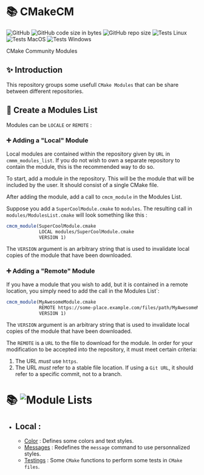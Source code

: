 # 📚 CMakeCM #
![GitHub](https://img.shields.io/github/license/flagarde/CMakeCM) ![GitHub code size in bytes](https://img.shields.io/github/languages/code-size/flagarde/CMakeCM) ![GitHub repo size](https://img.shields.io/github/repo-size/flagarde/CMakeCM) ![Tests Linux](https://github.com/flagarde/CMakeCM/workflows/Tests%20Linux/badge.svg) ![Tests MacOS](https://github.com/flagarde/CMakeCM/workflows/Tests%20MacOS/badge.svg) ![Tests Windows](https://github.com/flagarde/CMakeCM/workflows/Tests%20Windows/badge.svg)

CMake Community Modules

## ✨ Introduction 
This repository groups some usefull `CMake Modules` that can be share between different repositories.

## 📝 Create a Modules List

Modules can be `LOCALE` or `REMOTE` :

### ➕ Adding a "Local" Module

Local modules are contained within the repository given by `URL` in `cmmm_modules_list`. If you do not wish to own a separate repository to contain the module, this is the recommended way to do so.

To start, add a module in the repository. This will be the module that will be included by the user. It should consist of a single CMake file.

After adding the module, add a call to `cmcm_module` in the Modules List.

Suppose you add a `SuperCoolModule.cmake` to `modules`. The resulting call in `modules/ModulesList.cmake` will look something like this :

```cmake
cmcm_module(SuperCoolModule.cmake
            LOCAL modules/SuperCoolModule.cmake
            VERSION 1)
```

The `VERSION` argument is an arbitrary string that is used to invalidate local copies of the module that have been downloaded.

### ➕ Adding a "Remote" Module

If you have a module that you wish to add, but it is contained in a remote location, you simply need to add the call in the Modules List`:

```cmake
cmcm_module(MyAwesomeModule.cmake
            REMOTE https://some-place.example.com/files/path/MyAwesomeModule.cmake
            VERSION 1)
```

The `VERSION` argument is an arbitrary string that is used to invalidate local copies of the module that have been downloaded.

The `REMOTE` is a `URL` to the file to download for the module. In order for your modification to be accepted into the repository, it must meet certain criteria:

1. The URL *must* use `https`.
2. The URL *must* refer to a stable file location. If using a `Git URL`, it should refer to a specific commit, not to a branch.

# 📚 ![Module Lists](https://github.com/flagarde/CMakeCM/tree/master/modules)
* ## Local :
  * [Color](modules/Colors.cmake) : Defines some colors and text styles.
  * [Messages](modules/Messages.cmake) : Redefines the `message` command to use personnalized styles.
  * [Testings](modules/Testings.cmake) : Some `CMake` functions to perform some tests in `CMake files`.
